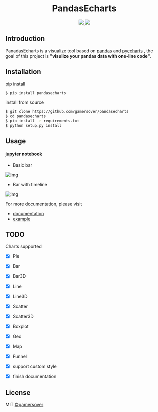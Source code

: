 <h1 align="center"> PandasEcharts </h1>

<p align="center">
  <a href="https://badge.fury.io/py/pandasecharts">
      <img src="https://badge.fury.io/py/pandasecharts.svg">
  </a>

  <a href="https://opensource.org/licenses/MIT">
      <img src="https://img.shields.io/github/license/gamersover/pandasecharts">
  </a>
</p>

## Introduction
PanadasEcharts is a visualize tool based on [pandas](https://github.com/pandas-dev/pandas) and [pyecharts](https://github.com/pyecharts/pyecharts) , the goal of this project is **"visulize your pandas data with one-line code"**.

## Installation
pip install

```sh
$ pip install pandasecharts
```

install from source

```sh
$ git clone https://github.com/gamersover/pandasecharts
$ cd pandasecharts
$ pip install -r requirements.txt
$ python setup.py install
```

## Usage

#### jupyter notebook

* Basic bar
  
![img](https://cdn.jsdelivr.net/gh/gamersover/hexo_blog_assets@main/pandasecharts示例/Kapture-2021-12-02-at-19.51.26.6hc6dq7atk40.gif)

* Bar with timeline
  
![img](https://cdn.jsdelivr.net/gh/gamersover/hexo_blog_assets@main/pandasecharts示例/Kapture-2021-12-02-at-19.56.33.28ztwkmukni8.gif)

For more documentation, please visit 
* [documentation](https://caoqinping.com/2021/12/17/pandasecharts使用示例/)
* [example](examples/)


## TODO

Charts supported

* [x] Pie
* [x] Bar
* [x] Bar3D
* [x] Line
* [x] Line3D 
* [x] Scatter
* [x] Scatter3D
* [x] Boxplot
* [x] Geo
* [x] Map
* [x] Funnel
* [x] support custom style
* [x] finish documentation




## License

MIT [©gamersover](https://github.com/gamersover)